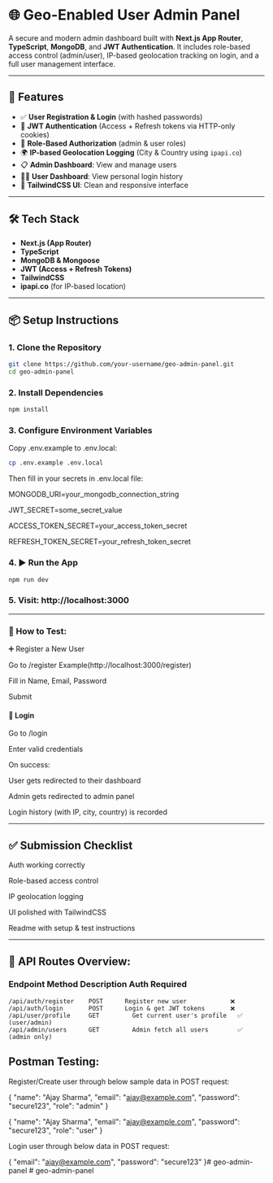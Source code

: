 # 🌐 Geo-Enabled User Admin Panel

A secure and modern admin dashboard built with **Next.js App Router**, **TypeScript**, **MongoDB**, and **JWT Authentication**. It includes role-based access control (admin/user), IP-based geolocation tracking on login, and a full user management interface.

---

## 🚀 Features

- ✅ **User Registration & Login** (with hashed passwords)
- 🔐 **JWT Authentication** (Access + Refresh tokens via HTTP-only cookies)
- 👥 **Role-Based Authorization** (admin & user roles)
- 🌍 **IP-based Geolocation Logging** (City & Country using `ipapi.co`)
- 📋 **Admin Dashboard**: View and manage users
- 🕵️‍♂️ **User Dashboard**: View personal login history
- 🎨 **TailwindCSS UI**: Clean and responsive interface

---

## 🛠️ Tech Stack

- **Next.js (App Router)**
- **TypeScript**
- **MongoDB & Mongoose**
- **JWT (Access + Refresh Tokens)**
- **TailwindCSS**
- **ipapi.co** (for IP-based location)

---

## 📦 Setup Instructions


### 1. Clone the Repository

```bash
git clone https://github.com/your-username/geo-admin-panel.git
cd geo-admin-panel
```

### 2. Install Dependencies
```bash
npm install
```

### 3. Configure Environment Variables
Copy .env.example to .env.local:

```bash
cp .env.example .env.local
```

Then fill in your secrets in .env.local file:

MONGODB_URI=your_mongodb_connection_string

JWT_SECRET=some_secret_value

ACCESS_TOKEN_SECRET=your_access_token_secret

REFRESH_TOKEN_SECRET=your_refresh_token_secret


### 4. ▶️ Run the App

```bash
npm run dev
```
### 5. Visit: http://localhost:3000

---------------------------------------------

### 🧪 How to Test:

➕ Register a New User

Go to /register
Example(http://localhost:3000/register)

Fill in Name, Email, Password

Submit

#### 🔐 Login
Go to /login

Enter valid credentials

On success:

User gets redirected to their dashboard

Admin gets redirected to admin panel

Login history (with IP, city, country) is recorded

---

## ✅ Submission Checklist
 Auth working correctly

 Role-based access control

 IP geolocation logging

 UI polished with TailwindCSS

 Readme with setup & test instructions

 ---

## 🔐 API Routes Overview:
### Endpoint	            Method	    Description	Auth Required
    /api/auth/register    POST	    Register new user            ❌
    /api/auth/login       POST	    Login & get JWT tokens       ❌
    /api/user/profile     GET	      Get current user's profile   ✅ (user/admin)
    /api/admin/users      GET	      Admin fetch all users        ✅ (admin only)


## Postman Testing:
Register/Create user through below sample data in POST request:

{
  "name": "Ajay Sharma",
  "email": "ajay@example.com",
  "password": "secure123",
  "role": "admin"
}

{
  "name": "Ajay Sharma",
  "email": "ajay@example.com",
  "password": "secure123",
  "role": "user"
}

Login user through below data in POST request:

{
  "email": "ajay@example.com",
  "password": "secure123"
}#   g e o - a d m i n - p a n e l  
 #   g e o - a d m i n - p a n e l  
 